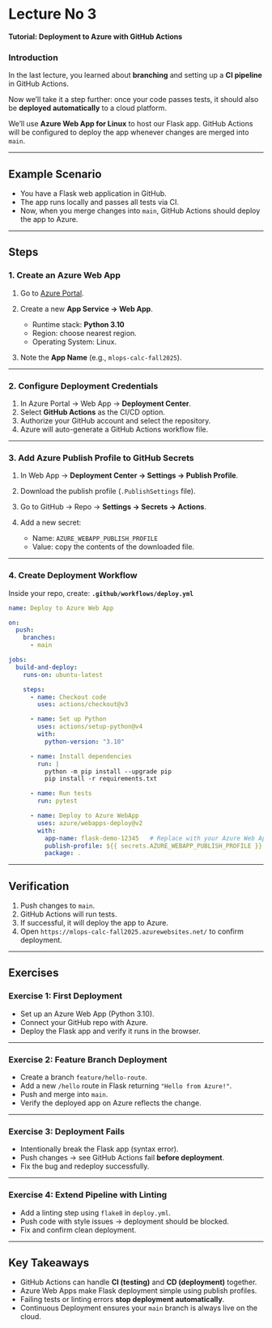 # Lecture No 3


**Tutorial: Deployment to Azure with GitHub Actions**

### Introduction

In the last lecture, you learned about **branching** and setting up a **CI pipeline** in GitHub Actions.

Now we’ll take it a step further: once your code passes tests, it should also be **deployed automatically** to a cloud platform.

We’ll use **Azure Web App for Linux** to host our Flask app. GitHub Actions will be configured to deploy the app whenever changes are merged into `main`.

---

## Example Scenario

* You have a Flask web application in GitHub.
* The app runs locally and passes all tests via CI.
* Now, when you merge changes into `main`, GitHub Actions should deploy the app to Azure.

---

## Steps

### 1. Create an Azure Web App

1. Go to [Azure Portal](https://portal.azure.com/).
2. Create a new **App Service → Web App**.

   * Runtime stack: **Python 3.10**
   * Region: choose nearest region.
   * Operating System: Linux.
3. Note the **App Name** (e.g., `mlops-calc-fall2025`).

---

### 2. Configure Deployment Credentials

1. In Azure Portal → Web App → **Deployment Center**.
2. Select **GitHub Actions** as the CI/CD option.
3. Authorize your GitHub account and select the repository.
4. Azure will auto-generate a GitHub Actions workflow file.

---

### 3. Add Azure Publish Profile to GitHub Secrets

1. In Web App → **Deployment Center → Settings → Publish Profile**.
2. Download the publish profile (`.PublishSettings` file).
3. Go to GitHub → Repo → **Settings → Secrets → Actions**.
4. Add a new secret:

   * Name: `AZURE_WEBAPP_PUBLISH_PROFILE`
   * Value: copy the contents of the downloaded file.

---

### 4. Create Deployment Workflow

Inside your repo, create: **`.github/workflows/deploy.yml`**

```yaml
name: Deploy to Azure Web App

on:
  push:
    branches:
      - main

jobs:
  build-and-deploy:
    runs-on: ubuntu-latest

    steps:
      - name: Checkout code
        uses: actions/checkout@v3

      - name: Set up Python
        uses: actions/setup-python@v4
        with:
          python-version: "3.10"

      - name: Install dependencies
        run: |
          python -m pip install --upgrade pip
          pip install -r requirements.txt

      - name: Run tests
        run: pytest

      - name: Deploy to Azure WebApp
        uses: azure/webapps-deploy@v2
        with:
          app-name: flask-demo-12345   # Replace with your Azure Web App name
          publish-profile: ${{ secrets.AZURE_WEBAPP_PUBLISH_PROFILE }}
          package: .
```

---

## Verification

1. Push changes to `main`.
2. GitHub Actions will run tests.
3. If successful, it will deploy the app to Azure.
4. Open `https://mlops-calc-fall2025.azurewebsites.net/` to confirm deployment.

---

## Exercises

### **Exercise 1: First Deployment**

* Set up an Azure Web App (Python 3.10).
* Connect your GitHub repo with Azure.
* Deploy the Flask app and verify it runs in the browser.

---

### **Exercise 2: Feature Branch Deployment**

* Create a branch `feature/hello-route`.
* Add a new `/hello` route in Flask returning `"Hello from Azure!"`.
* Push and merge into `main`.
* Verify the deployed app on Azure reflects the change.

---

### **Exercise 3: Deployment Fails**

* Intentionally break the Flask app (syntax error).
* Push changes → see GitHub Actions fail **before deployment**.
* Fix the bug and redeploy successfully.

---

### **Exercise 4: Extend Pipeline with Linting**

* Add a linting step using `flake8` in `deploy.yml`.
* Push code with style issues → deployment should be blocked.
* Fix and confirm clean deployment.

---

## Key Takeaways

* GitHub Actions can handle **CI (testing)** and **CD (deployment)** together.
* Azure Web Apps make Flask deployment simple using publish profiles.
* Failing tests or linting errors **stop deployment automatically**.
* Continuous Deployment ensures your `main` branch is always live on the cloud.

